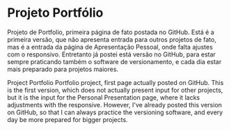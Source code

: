 # Projeto Portfólio
 Projeto de Portfolio, primeira página de fato postada no GitHub.
 Está é a primeira versão, que não apresenta entrada para outros projetos de fato, mas é a entrada da página de Apresentação Pessoal, onde falta ajustes com o responsivo.
 Entretanto já postei está versão no GitHub, para estar sempre praticando também o software de versionamento, e cada dia estar mais preparado para projetos maiores.
 
 Project Portfolio
 Portfolio project, first page actually posted on GitHub.
 This is the first version, which does not actually present input for other projects, but it is the input for the Personal Presentation page, where it lacks adjustments with the responsive. However, I've already posted this version on GitHub, so that I can always practice the versioning software, and every day be more prepared for bigger projects.
